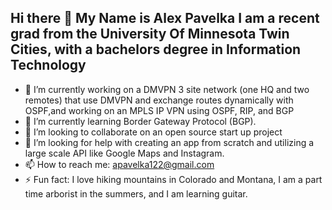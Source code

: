 ## Hi there 👋 My Name is Alex Pavelka I am a recent grad from the University Of Minnesota Twin Cities, with a bachelors degree in Information Technology

- 🔭 I’m currently working on a DMVPN 3 site network (one HQ and two remotes) that use DMVPN and exchange routes dynamically with OSPF,and working on an MPLS IP VPN using OSPF, RIP, and BGP
- 🌱 I’m currently learning Border Gateway Protocol (BGP). 
- 👯 I’m looking to collaborate on an open source start up project
- 🤔 I’m looking for help with creating an app from scratch and utilizing a large scale API like Google Maps and Instagram.
- 📫 How to reach me: apavelka122@gmail.com
- ⚡ Fun fact: I love hiking mountains in Colorado and Montana, I am a part time arborist in the summers, and I am learning guitar.

